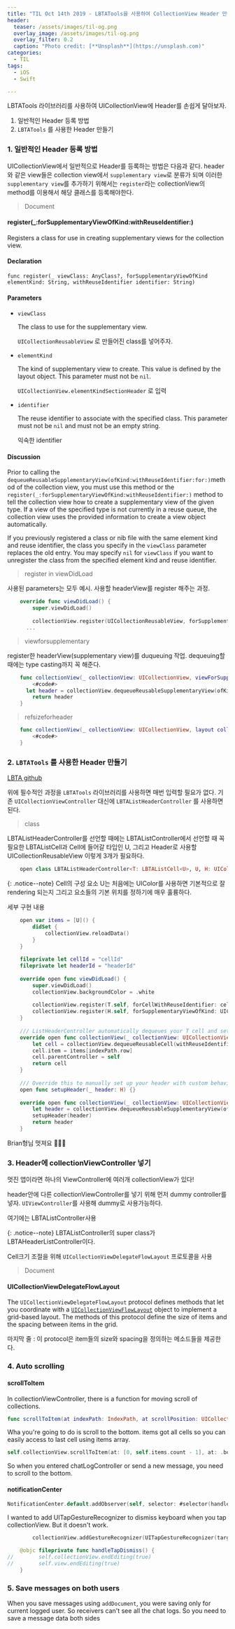 ```yaml
---
title: "TIL Oct 14th 2019 - LBTATools을 사용하여 CollectionView Header 만들기"
header:
  teaser: /assets/images/til-og.png
  overlay_image: /assets/images/til-og.png
  overlay_filter: 0.2
  caption: "Photo credit: [**Unsplash**](https://unsplash.com)"
categories:
  - TIL
tags:
  - iOS
  - Swift

---
```




LBTATools 라이브러리를 사용하여 UICollectionView에 Header를 손쉽게 달아보자.



1. 일반적인 Header 등록 방법
2. `LBTATools` 를 사용한 Header 만들기



### 1. 일반적인 Header 등록 방법

UICollectionView에서 일반적으로 Header를 등록하는 방법은 다음과 같다. header와 같은 view들은 collection view에서 `supplementary view`로 분류가 되며 이러한 `supplementary view`를 추가하기 위해서는 `register`라는 collectionView의 method를 이용해서 해당 클래스를 등록해야한다.



> Document

#### register(_:forSupplementaryViewOfKind:withReuseIdentifier:)

Registers a class for use in creating supplementary views for the collection view.

#### Declaration

```
func register(_ viewClass: AnyClass?, forSupplementaryViewOfKind elementKind: String, withReuseIdentifier identifier: String)
```

#### Parameters

- `viewClass`

  The class to use for the supplementary view.

  `UICollectionReusableView` 로 만들어진 class를 넣어주자.

- `elementKind`

  The kind of supplementary view to create. This value is defined by the layout object. This parameter must not be `nil`.

  `UICollectionView.elementKindSectionHeader` 로 입력

- `identifier`

  The reuse identifier to associate with the specified class. This parameter must not be `nil` and must not be an empty string. 

  익숙한 identifier

#### Discussion

Prior to calling the `dequeueReusableSupplementaryView(ofKind:withReuseIdentifier:for:)`method of the collection view, you must use this method or the `register(_:forSupplementaryViewOfKind:withReuseIdentifier:)` method to tell the collection view how to create a supplementary view of the given type. If a view of the specified type is not currently in a reuse queue, the collection view uses the provided information to create a view object automatically. 

If you previously registered a class or nib file with the same element kind and reuse identifier, the class you specify in the `viewClass` parameter replaces the old entry. You may specify `nil` for `viewClass` if you want to unregister the class from the specified element kind and reuse identifier.



> register in viewDidLoad

사용된 parameters는 모두 예시. 사용할 headerView를 register 해주는 과정.

```swift
    override func viewDidLoad() {
        super.viewDidLoad()
        
        collectionView.register(UICollectionReusableView, forSupplementaryViewOfKind: UICollectionView.elementKindSectionHeader, withReuseIdentifier: "headerId")
      ...
```



> viewforsupplementary

register한 headerView(supplementary view)를 duqueuing 작업. dequeuing할 때에는 type casting까지 꼭 해준다.

```swift
    func collectionView(_ collectionView: UICollectionView, viewForSupplementaryElementOfKind kind: String, at indexPath: IndexPath) -> UICollectionReusableView {
        <#code#>
      let header = collectionView.dequeueReusableSupplementaryView(ofKind: kind, withReuseIdentifier: headerId, for: indexPath) as! H
        return header
    }
```



>refsizeforheader

```swift
    func collectionView(_ collectionView: UICollectionView, layout collectionViewLayout: UICollectionViewLayout, referenceSizeForFooterInSection section: Int) -> CGSize {
        <#code#>
    }
```



### 2. `LBTATools` 를 사용한 Header 만들기

[LBTA github](https://github.com/bhlvoong/LBTATools)

위에 필수적인 과정을 `LBTATools` 라이브러리를 사용하면 매번 입력할 필요가 없다. 기존 `UICollectionViewController` 대신에 `LBTAListHeaderController` 를 사용하면 된다.



> class

LBTAListHeaderController를 선언할 때에는 LBTAListController에서 선언할 때 꼭 필요한 LBTAListCell과 Cell에 들어갈 타입인 U, 그리고 Header로 사용할 UICollectionReusableView 이렇게 3개가 필요하다.

```swift
	open class LBTAListHeaderController<T: LBTAListCell<U>, U, H: UICollectionReusableView>: UICollectionViewController
```



{: .notice--note}
Cell의 구성 요소 U는 처음에는 UIColor를 사용하면 기본적으로 잘 rendering 되는지 그리고 요소들의 기본 위치를 정하기에 매우 훌륭하다.



세부 구현 내용

```swift
    open var items = [U]() {
        didSet {
            collectionView.reloadData()
        }
    }
    
    fileprivate let cellId = "cellId"
    fileprivate let headerId = "headerId"
    
    override open func viewDidLoad() {
        super.viewDidLoad()
        collectionView.backgroundColor = .white
        
        collectionView.register(T.self, forCellWithReuseIdentifier: cellId)
        collectionView.register(H.self, forSupplementaryViewOfKind: UICollectionView.elementKindSectionHeader, withReuseIdentifier: headerId)
    }
    
    /// ListHeaderController automatically dequeues your T cell and sets the correct item object on it.
    override open func collectionView(_ collectionView: UICollectionView, cellForItemAt indexPath: IndexPath) -> UICollectionViewCell {
        let cell = collectionView.dequeueReusableCell(withReuseIdentifier: cellId, for: indexPath) as! T
        cell.item = items[indexPath.row]
        cell.parentController = self
        return cell
    }
    
    /// Override this to manually set up your header with custom behavior.
    open func setupHeader(_ header: H) {}
    
    override open func collectionView(_ collectionView: UICollectionView, viewForSupplementaryElementOfKind kind: String, at indexPath: IndexPath) -> UICollectionReusableView {
        let header = collectionView.dequeueReusableSupplementaryView(ofKind: kind, withReuseIdentifier: headerId, for: indexPath) as! H
        setupHeader(header)
        return header
    }
```

Brian형님 멋져요 :clap::clap::clap:



### 3. Header에 collectionViewController 넣기

멋진 앱이라면 하나의 ViewController에 여러개 collectionView가 있다!

header안에 다른 collectionViewController를 넣기 위해 먼저 dummy controller를 넣자. `UIViewController`를 사용해 dummy로 사용가능하다. 



여기에는 LBTAListController사용

{: .notice--note}
LBTAListController의 super class가 LBTAHeaderListController이다.



Cell크기 조절을 위해 `UICollectionViewDelegateFlowLayout` 프로토콜을 사용

> Document

#### UICollectionViewDelegateFlowLayout

The `UICollectionViewDelegateFlowLayout` protocol defines methods that let you coordinate with a [`UICollectionViewFlowLayout`](apple-reference-documentation://hso-HGeVlM) object to implement a grid-based layout. The methods of this protocol define the size of items and the spacing between items in the grid.

마지막 줄 : 이 protocol은 item들의 size와 spacing을 정의하는 메소드들을 제공한다.



### 4. Auto scrolling

#### scrollToItem

In collectionViewController, there is a function for moving scroll of collections. 

```swift
func scrollToItem(at indexPath: IndexPath, at scrollPosition: UICollectionView.ScrollPosition, animated: Bool)
```



Wha you're going to do is scroll to the bottom. items got all cells so you can easily access to last cell using items array.

```swift
self.collectionView.scrollToItem(at: [0, self.items.count - 1], at: .bottom, animated: true)
```



So when you entered chatLogController or send a new message, you need to scroll to the bottom. 

#### notificationCenter

```swift
NotificationCenter.default.addObserver(self, selector: #selector(handleKeyboardShow), name: UIResponder.keyboardDidShowNotification, object: nil)
```



I wanted to add UITapGestureRecognizer to dismiss keyboard when you tap collectionView. But it doesn't work.

```swift
        collectionView.addGestureRecognizer(UITapGestureRecognizer(target: self, action: #selector(handleTapDismiss)))

    @objc fileprivate func handleTapDismiss() {
//        self.collectionView.endEditing(true)
//        self.view.endEditing(true)
    }
```



### 5. Save messages on both users

When you save messages using `addDocument`, you were saving only for current logged user. So receivers can't see all the chat logs. So you need to save a message data both sides 